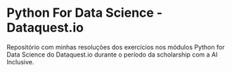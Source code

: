 # Python For Data Science - Dataquest.io

Repositório com minhas resoluções dos exercícios nos módulos Python for Data Science do Dataquest.io durante o período da scholarship com a AI Inclusive.
